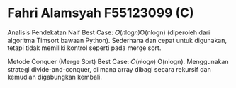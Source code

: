 # Fahri Alamsyah F55123099 (C)

Analisis Pendekatan Naif Best Case: 𝑂(𝑛log𝑛)O(nlogn) (diperoleh dari algoritma Timsort bawaan Python). Sederhana dan cepat untuk digunakan, tetapi tidak memiliki kontrol seperti pada merge sort.

Metode Conquer (Merge Sort) Best Case: 𝑂(𝑛log𝑛) O(nlogn). Menggunakan strategi divide-and-conquer, di mana array dibagi secara rekursif dan kemudian digabungkan kembali.

